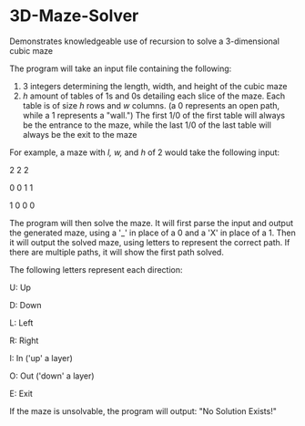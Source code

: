 # 3D-Maze-Solver
Demonstrates knowledgeable use of recursion to solve a 3-dimensional cubic maze


The program will take an input file containing the following:

1. 3 integers determining the length, width, and height of the cubic maze
2. _h_ amount of tables of 1s and 0s detailing each slice of the maze. Each table is of size _h_ rows and _w_ columns.
    (a 0 represents an open path, while a 1 represents a "wall.")
    The first 1/0 of the first table will always be the entrance to the maze, while the last 1/0 of the last table will always be the exit to the maze

For example, a maze with _l, w,_ and _h_ of 2 would take the following input:

2 2 2


0 0 
1 1


1 0 
0 0



The program will then solve the maze. It will first parse the input and output the generated maze, using a '\_' in place of a 0 and a 'X' in place of a 1.
Then it will output the solved maze, using letters to represent the correct path. If there are multiple paths, it will show the first path solved.


The following letters represent each direction:

U: Up

D: Down

L: Left

R: Right

I: In ('up' a layer)

O: Out ('down' a layer)

E: Exit


If the maze is unsolvable, the program will output: "No Solution Exists!"
